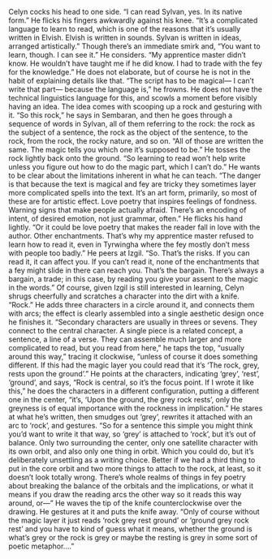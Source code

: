 Celyn cocks his head to one side.  “I can read Sylvan, yes.  In its native form.”  He flicks his fingers awkwardly against his knee.  “It’s a complicated language to learn to read, which is one of the reasons that it’s usually written in Elvish.  Elvish is written in sounds.  Sylvan is written in ideas, arranged artistically.”
        Though there’s an immediate smirk and, “You want to learn, though.  I can see it.”  He considers.  “My apprentice master didn’t know.  He wouldn’t have taught me if he did know.  I had to trade with the fey for the knowledge.”  He does not elaborate, but of course he is not in the habit of explaining details like that.  “The script has to be magical— I can’t write that part— because the language is,” he frowns.  He does not have the technical linguistics language for this, and scowls a moment before visibly having an idea.
        The idea comes with scooping up a rock and gesturing with it.  “So this rock,” he says in Sembaran, and then he goes through a sequence of words in Sylvan, all of them referring to the rock: the rock as the subject of a sentence, the rock as the object of the sentence, to the rock, from the rock, the rocky nature, and so on.  “All of those are written the same.  The magic tells you which one it’s supposed to be.”  He tosses the rock lightly back onto the ground.  “So learning to read won’t help write unless you figure out how to do the magic part, which I can’t do.”  He wants to be clear about the limitations inherent in what he can teach.
        “The danger is that because the text is magical and fey are tricky they sometimes layer more complicated spells into the text.  It’s an art form, primarily, so most of these are for artistic effect.  Love poetry that inspires feelings of fondness.  Warning signs that make people actually afraid.  There’s an encoding of intent, of desired emotion, not just grammar, often.”  He flicks his hand lightly.  “Or it could be love poetry that makes the reader fall in love with the author.  Other enchantments.  That’s why my apprentice master refused to learn how to read it, even in Tyrwingha where the fey mostly don’t mess with people too badly.”
        He peers at Izgil.  “So. That’s the risks.  If you can read it, it can affect you.  If you can’t read it, none of the enchantments that a fey might slide in there can reach you.  That’s the bargain.  There’s always a bargain, a trade; in this case, by reading you give your assent to the magic in the words.”
        Of course, given Izgil is still interested in learning, Celyn shrugs cheerfully and scratches a character into the dirt with a knife.  “Rock.”  He adds three characters in a circle around it, and connects them with arcs; the effect is clearly assembled into a single aesthetic design once he finishes it.  “Secondary characters are usually in threes or sevens.  They connect to the central character.  A single piece is a related concept, a sentence, a line of a verse.  They can assemble much larger and more complicated to read, but you read from here,” he taps the top, “usually around this way,” tracing it clockwise, “unless of course it does something different.  If this had the magic layer you could read that it’s ‘The rock, grey, rests upon the ground’.”  He points at the characters, indicating ‘grey’, ‘rest’, ‘ground’, and says, “Rock is central, so it’s the focus point.  If I wrote it like this,” he does the characters in a different configuration, putting a different one in the center, “it’s, ‘Upon the ground, the grey rock rests’, only the greyness is of equal importance with the rockness in implication.”
        He stares at what he’s written, then smudges out ‘grey’, rewrites it attached with an arc to ‘rock’, and gestures.  “So for a sentence this simple you might think you’d want to write it that way, so ‘grey’ is attached to ‘rock’, but it’s out of balance.  Only two surrounding the center, only one satellite character with its own orbit, and also only one thing in orbit.  Which you could do, but it’s deliberately unsettling as a writing choice. Better if we had a third thing to put in the core orbit and two more things to attach to the rock, at least, so it doesn’t look totally wrong.  There’s whole realms of things in fey poetry about breaking the balance of the orbitals and the implications, or what it means if you draw the reading arcs the other way so it reads this way around, or—”  He waves the tip of the knife counterclockwise over the drawing.
        He gestures at it and puts the knife away.  “Only of course without the magic layer it just reads ‘rock grey rest ground’ or ‘ground grey rock rest’ and you have to kind of guess what it means, whether the ground is what’s grey or the rock is grey or maybe the resting is grey in some sort of poetic metaphor....”